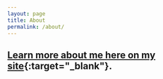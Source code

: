 ```yaml
---
layout: page
title: About
permalink: /about/
---
```


## [Learn more about me here on my site](https://fuzzylimes.net){:target="_blank"}.
